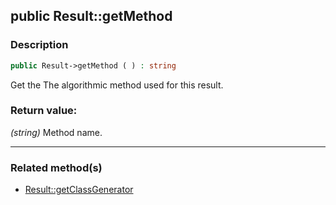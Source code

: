 ## public Result::getMethod

### Description    

```php
public Result->getMethod ( ) : string
```

Get the The algorithmic method used for this result.
    

### Return value:   

*(string)* Method name.


---------------------------------------

### Related method(s)      

* [Result::getClassGenerator](../Result%20Class/public%20Result--getClassGenerator.md)    

